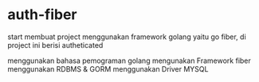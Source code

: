 # auth-fiber
start membuat project menggunakan framework golang yaitu go fiber, di project ini berisi autheticated 

menggunakan bahasa pemograman golang
mengunakan Framework fiber 
menggunakan RDBMS & GORM
menggunakan Driver MYSQL